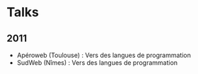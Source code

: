# Talks

## 2011

* Apéroweb (Toulouse) : Vers des langues de programmation
* SudWeb (Nîmes) : Vers des langues de programmation
